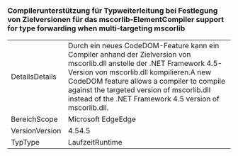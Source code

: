### <a name="compiler-support-for-type-forwarding-when-multi-targeting-mscorlib"></a><span data-ttu-id="12e3d-101">Compilerunterstützung für Typweiterleitung bei Festlegung von Zielversionen für das mscorlib-Element</span><span class="sxs-lookup"><span data-stu-id="12e3d-101">Compiler support for type forwarding when multi-targeting mscorlib</span></span>

|   |   |
|---|---|
|<span data-ttu-id="12e3d-102">Details</span><span class="sxs-lookup"><span data-stu-id="12e3d-102">Details</span></span>|<span data-ttu-id="12e3d-103">Durch ein neues CodeDOM-Feature kann ein Compiler anhand der Zielversion von mscorlib.dll anstelle der .NET Framework 4.5-Version von mscorlib.dll kompilieren.</span><span class="sxs-lookup"><span data-stu-id="12e3d-103">A new CodeDOM feature allows a compiler to compile against the targeted version of mscorlib.dll instead of the .NET Framework 4.5 version of mscorlib.dll.</span></span>|
|<span data-ttu-id="12e3d-104">Bereich</span><span class="sxs-lookup"><span data-stu-id="12e3d-104">Scope</span></span>|<span data-ttu-id="12e3d-105">Microsoft Edge</span><span class="sxs-lookup"><span data-stu-id="12e3d-105">Edge</span></span>|
|<span data-ttu-id="12e3d-106">Version</span><span class="sxs-lookup"><span data-stu-id="12e3d-106">Version</span></span>|<span data-ttu-id="12e3d-107">4.5</span><span class="sxs-lookup"><span data-stu-id="12e3d-107">4.5</span></span>|
|<span data-ttu-id="12e3d-108">Typ</span><span class="sxs-lookup"><span data-stu-id="12e3d-108">Type</span></span>|<span data-ttu-id="12e3d-109">Laufzeit</span><span class="sxs-lookup"><span data-stu-id="12e3d-109">Runtime</span></span>|

